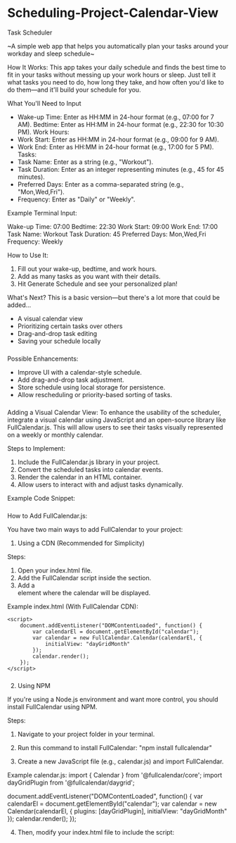 # Scheduling-Project-Calendar-View

Task Scheduler

~A simple web app that helps you automatically plan your tasks around your workday and sleep schedule~


How It Works:
This app takes your daily schedule and finds the best time to fit in your tasks without messing up your work hours or sleep. Just tell it what tasks you need to do, how long they take, and how often you'd like to do them—and it'll build your schedule for you.


What You'll Need to Input

- Wake-up Time: Enter as HH:MM in 24-hour format (e.g., 07:00 for 7 AM).
Bedtime: Enter as HH:MM in 24-hour format (e.g., 22:30 for 10:30 PM).
Work Hours:
- Work Start: Enter as HH:MM in 24-hour format (e.g., 09:00 for 9 AM).
- Work End: Enter as HH:MM in 24-hour format (e.g., 17:00 for 5 PM).
Tasks:
- Task Name: Enter as a string (e.g., "Workout").
- Task Duration: Enter as an integer representing minutes (e.g., 45 for 45 minutes).
- Preferred Days: Enter as a comma-separated string (e.g., "Mon,Wed,Fri").
- Frequency: Enter as "Daily" or "Weekly".


Example Terminal Input:

Wake-up Time: 07:00
Bedtime: 22:30
Work Start: 09:00
Work End: 17:00
Task Name: Workout
Task Duration: 45
Preferred Days: Mon,Wed,Fri
Frequency: Weekly


How to Use It:
1. Fill out your wake-up, bedtime, and work hours.
2. Add as many tasks as you want with their details.
3. Hit Generate Schedule and see your personalized plan!

What's Next?
This is a basic version—but there's a lot more that could be added...
- A visual calendar view
- Prioritizing certain tasks over others
- Drag-and-drop task editing
- Saving your schedule locally

###

Possible Enhancements:
- Improve UI with a calendar-style schedule.
- Add drag-and-drop task adjustment.
- Store schedule using local storage for persistence.
- Allow rescheduling or priority-based sorting of tasks.

###

Adding a Visual Calendar View:
To enhance the usability of the scheduler, integrate a visual calendar using JavaScript and an open-source library like FullCalendar.js. This will allow users to see their tasks visually represented on a weekly or monthly calendar.

Steps to Implement:
1. Include the FullCalendar.js library in your project.
2. Convert the scheduled tasks into calendar events.
3. Render the calendar in an HTML container.
4. Allow users to interact with and adjust tasks dynamically.


Example Code Snippet:
<div id="calendar"></div>
<script>
document.addEventListener('DOMContentLoaded', function() {
    var calendarEl = document.getElementById('calendar');
    var calendar = new FullCalendar.Calendar(calendarEl, {
        initialView: 'timeGridWeek',
        events: [
            { title: 'Workout', start: '2025-02-26T07:00:00', end: '2025-02-26T07:45:00' },
            { title: 'Work', start: '2025-02-26T09:00:00', end: '2025-02-26T17:00:00' }
        ]
    });
    calendar.render();
});
</script>

###

How to Add FullCalendar.js:

You have two main ways to add FullCalendar to your project:
1. Using a CDN (Recommended for Simplicity) 

Steps:
1. Open your index.html file.
2. Add the FullCalendar script inside the <head> section.
3. Add a <div> element where the calendar will be displayed.

Example index.html (With FullCalendar CDN): 
<!DOCTYPE html>
<html lang="en">
<head>
    <meta charset="utf-8">
    <title>Task Scheduler</title>
    <script src="https://cdn.jsdelivr.net/npm/fullcalendar@6.1.15/index.global.min.js"></script>
</head>
<body>
    <div id="calendar"></div>

    <script>
        document.addEventListener("DOMContentLoaded", function() {
            var calendarEl = document.getElementById("calendar");
            var calendar = new FullCalendar.Calendar(calendarEl, {
                initialView: "dayGridMonth"
            });
            calendar.render();
        });
    </script>
</body>
</html>

###

2. Using NPM

If you're using a Node.js environment and want more control, you should install FullCalendar using NPM.

Steps:
1. Navigate to your project folder in your terminal.
2. Run this command to install FullCalendar:
"npm install fullcalendar"

3. Create a new JavaScript file (e.g., calendar.js) and import FullCalendar.

Example calendar.js:
import { Calendar } from '@fullcalendar/core';
import dayGridPlugin from '@fullcalendar/daygrid';

document.addEventListener("DOMContentLoaded", function() {
    var calendarEl = document.getElementById("calendar");
    var calendar = new Calendar(calendarEl, {
        plugins: [dayGridPlugin],
        initialView: "dayGridMonth"
    });
    calendar.render();
});

4. Then, modify your index.html file to include the script:
<!DOCTYPE html>
<html lang="en">
<head>
    <meta charset="utf-8">
    <title>Task Scheduler</title>
</head>
<body>
    <div id="calendar"></div>
    <script type="module" src="calendar.js"></script>
</body>
</html>
